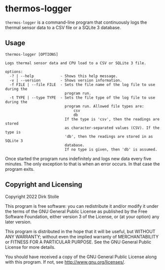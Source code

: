 # thermos-logger

`thermos-logger` is a command-line program that continuously logs the thermal
sensor data to a CSV file or a SQLite 3 database.

## Usage

```
thermos-logger [OPTIONS]

Logs thermal sensor data and CPU load to a CSV or SQLite 3 file.

options:
  -? | --help            - Shows this help message.
  -v | --version         - Shows version information.
  -f FILE | --file FILE  - Sets the file name of the log file to use during the
                           program run.
  -t TYPE | --type TYPE  - Sets the file type of the log file to use during the
                           program run. Allowed file types are:
                               csv
                               db
                           If the type is 'csv', then the readings are stored
                           as character-separated values (CSV). If the type is
                           'db', then the readings are stored in as SQLite 3
                           database.
                           If no type is given, then 'db' is assumed.
```

Once started the program runs indefinitely and logs new data every five minutes.
The only exception to that is when an error occurs. In that case the program
exits.

## Copyright and Licensing

Copyright 2022  Dirk Stolle

This program is free software: you can redistribute it and/or modify
it under the terms of the GNU General Public License as published by
the Free Software Foundation, either version 3 of the License, or
(at your option) any later version.

This program is distributed in the hope that it will be useful,
but WITHOUT ANY WARRANTY; without even the implied warranty of
MERCHANTABILITY or FITNESS FOR A PARTICULAR PURPOSE.  See the
GNU General Public License for more details.

You should have received a copy of the GNU General Public License
along with this program.  If not, see <http://www.gnu.org/licenses/>.
